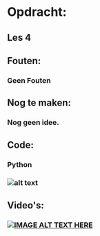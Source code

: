 # Opdracht:
## Les 4

## Fouten:
### Geen Fouten

## Nog te maken:
### Nog geen idee.

## Code:
### Python
### ![alt text](https://cdn.iconscout.com/icon/free/png-256/python-14-569257.png "Logo Title Text 1")

## Video's:
### [![IMAGE ALT TEXT HERE](http://img.youtube.com/vi/I2wURDqiXdM/0.jpg)](http://www.youtube.com/watch?v=I2wURDqiXdM)